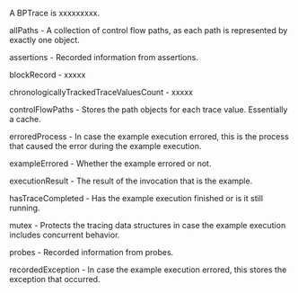 A BPTrace is xxxxxxxxx.


allPaths
	- A collection of control flow paths, as each path is represented by exactly one object.

assertions
	- Recorded information from assertions.

blockRecord
	- xxxxx

chronologicallyTrackedTraceValuesCount
	- xxxxx

controlFlowPaths
	- Stores the path objects for each trace value. Essentially a cache.

erroredProcess
	- In case the example execution errored, this is the process that caused the error during the example execution.

exampleErrored
	- Whether the example errored or not.

executionResult
	- The result of the invocation that is the example.

hasTraceCompleted
	- Has the example execution finished or is it still running. 

mutex
	- Protects the tracing data structures in case the example execution includes concurrent behavior.

probes
	- Recorded information from probes.

recordedException
	- In case the example execution errored, this stores the exception that occurred.
